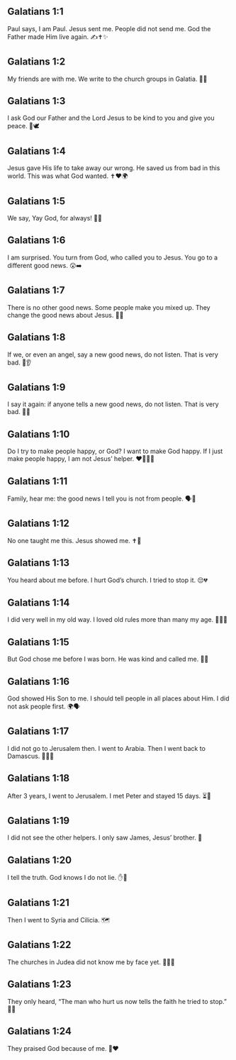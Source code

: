 ## Galatians 1:1
Paul says, I am Paul. Jesus sent me. People did not send me. God the Father made Him live again. ✍️✝️✨
## Galatians 1:2
My friends are with me. We write to the church groups in Galatia. 👋📝
## Galatians 1:3
I ask God our Father and the Lord Jesus to be kind to you and give you peace. 🙏🕊️
## Galatians 1:4
Jesus gave His life to take away our wrong. He saved us from bad in this world. This was what God wanted. ✝️❤️🌍
## Galatians 1:5
We say, Yay God, for always! 🌟🙌
## Galatians 1:6
I am surprised. You turn from God, who called you to Jesus. You go to a different good news. 😮➡️
## Galatians 1:7
There is no other good news. Some people make you mixed up. They change the good news about Jesus. 🚫🔀
## Galatians 1:8
If we, or even an angel, say a new good news, do not listen. That is very bad. 🚫👂
## Galatians 1:9
I say it again: if anyone tells a new good news, do not listen. That is very bad. 🔁🚫
## Galatians 1:10
Do I try to make people happy, or God? I want to make God happy. If I just make people happy, I am not Jesus’ helper. ❤️‍🔥🙅‍♂️
## Galatians 1:11
Family, hear me: the good news I tell you is not from people. 🗣️📖
## Galatians 1:12
No one taught me this. Jesus showed me. ✝️👀
## Galatians 1:13
You heard about me before. I hurt God’s church. I tried to stop it. 😔💔
## Galatians 1:14
I did very well in my old way. I loved old rules more than many my age. 🧠🏃‍♂️
## Galatians 1:15
But God chose me before I was born. He was kind and called me. 👶✨
## Galatians 1:16
God showed His Son to me. I should tell people in all places about Him. I did not ask people first. 🌍🗣️
## Galatians 1:17
I did not go to Jerusalem then. I went to Arabia. Then I went back to Damascus. 🧭🚶‍♂️
## Galatians 1:18
After 3 years, I went to Jerusalem. I met Peter and stayed 15 days. ⏳🤝
## Galatians 1:19
I did not see the other helpers. I only saw James, Jesus’ brother. 👋
## Galatians 1:20
I tell the truth. God knows I do not lie. ✋🙏
## Galatians 1:21
Then I went to Syria and Cilicia. 🗺️
## Galatians 1:22
The churches in Judea did not know me by face yet. 🚶‍♂️👀
## Galatians 1:23
They only heard, “The man who hurt us now tells the faith he tried to stop.” 🔁✨
## Galatians 1:24
They praised God because of me. 🙌❤️
